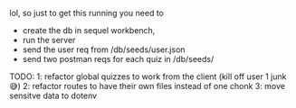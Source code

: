 lol, so just to get this running you need to

- create the db in sequel workbench,
- run the server
- send the user req from /db/seeds/user.json
- send two postman reqs for each quiz in /db/seeds/





TODO: 
1: refactor global quizzes to work from the client (kill off user 1 junk 😅)
2: refactor routes to have their own files instead of one chonk
3: move sensitve data to dotenv